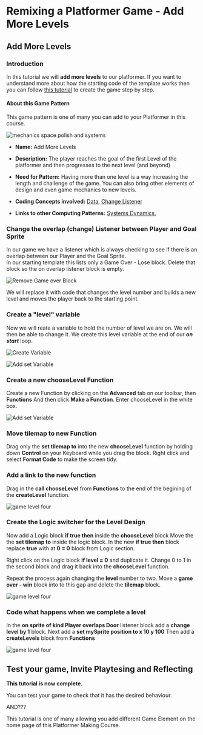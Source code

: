 # Remixing a Platformer Game - Add More Levels

## Add More Levels
### Introduction

In this tutorial we will **add more levels** to our platformer.
If you want to understand more about how the starting code of the template works then you can follow [this tutorial](https://arcade.makecode.com/beta#tutorial:https://github.com/mickfuzz/makecode-platformer-101)
 to create the game step by step.

#### About this Game Pattern

This game pattern is one of many you can add to your Platformer in this course.

![mechanics space polish and systems](https://raw.githubusercontent.com/mickfuzz/getting-started-making-a-platformer-test1/master/images/patterns/gameMechanics_more_levels.jpg)

* **Name:** Add More Levels

* **Description:** The player reaches the goal of the first Level of the platformer and then progresses to the next level (and beyond)

* **Need for Pattern:** Having more than one level is a way increasing the length and challenge of the game. You can also bring other elements
of design and even game mechanics to new levels.

* **Coding Concepts involved:** [Data](codingConcepts#data), [Change Listener](widerPatterns#change-listener)

* **Links to other Computing Patterns:** [Systems Dynamics](widerPatterns#systems-dynamics),


### Change the  overlap (change) Listener between Player and Goal Sprite  
In our game we have a listener which is always checking to see if there is an overlap between our Player and the Goal Sprite.  
In our starting template this lists only a Game Over - Lose block. Delete that block so the on overlap listener block is empty.

![Remove Game over Block](https://raw.githubusercontent.com/mickfuzz/getting-started-making-a-platformer-test1/master/images/addLevels1.png)

We will replace it with code that changes the level number and builds a new level and moves the player back to the starting point.


### Create a "level" variable
Now we will reate a  variable to hold the number of level we are on. We will then be able to change it.
We create this level variable at the end of our ***on start*** loop.

![Create Variable](https://raw.githubusercontent.com/mickfuzz/getting-started-making-a-platformer-test1/master/images/addLevels2.png)

![Add set Variable](https://raw.githubusercontent.com/mickfuzz/getting-started-making-a-platformer-test1/master/images/addLevels3.png)


### Create a new chooseLevel Function
Create a new Function by clicking on the **Advanced** tab on our toolbar, then  **Functions**
And then click **Make a Function**. Enter chooseLevel in the white box.

![Add set Variable](https://raw.githubusercontent.com/mickfuzz/getting-started-making-a-platformer-test1/master/images/addLevels4.png)

### Move tilemap to new Function
Drag only the  **set tilemap to** into the new **chooseLevel** function by holding down **Control** on your Keyboard while you drag the block.
Right click and select **Format Code** to make the screen tidy.


### Add a link to the new function
Drag in the **call chooseLevel** from **Functions** to the end of the begining of the **createLevel** function.

![game level four](https://raw.githubusercontent.com/mickfuzz/makecode-platformer-101/master/images/new_level_4.png)

### Create the Logic switcher for the Level Design
Now add a Logic block **if true then** inside the **chooseLevel** block
Move the the **set tilemap to**  inside the logic block.
In the new **if true then** block replace **true** with at **0 = 0** block from Logic section.

Right click on the Logic block **if level = 0** and duplicate it.
Change 0 to 1 in the second block and drag it back into the **chooseLevel** function.

Repeat the process again  changing the **level** number  to two.
Move a **game over - win** block into to this gap and delete the **tilemap** block.  

![game level four](https://raw.githubusercontent.com/mickfuzz/makecode-platformer-101/master/images/addLevels5.png)


### Code what happens when we complete a level
In the **on sprite of kind Player overlaps Door** listener block add a **change level by 1** block.
Next add a **set mySprite position to x 10 y 100**
Then add a **createLevels** block from **Functions**

![game level four](https://raw.githubusercontent.com/mickfuzz/makecode-platformer-101/master/images/new_level_7.png)



## Test your game, Invite Playtesing and Reflecting

**This tutorial is now complete.**

You can test your game to check that it has the desired behaviour.

AND???

This tutorial is one of many allowing you add different Game Element on the home page of this Platformer Making Course.
